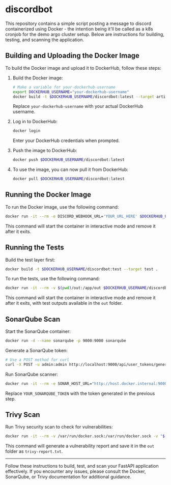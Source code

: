 
# discordbot

This repository contains a simple script posting a message to discord containerized using Docker - the intention being it'll be called as a k8s cronjob for the demo argo cluster setup. Below are instructions for building, testing, and scanning the application.

## Building and Uploading the Docker Image

To build the Docker image and upload it to DockerHub, follow these steps:

1. Build the Docker image:
   ```bash
   # Make a variable for your-dockerhub-username
   export DOCKERHUB_USERNAME="your-dockerhub-username"
   docker build -t $DOCKERHUB_USERNAME/discordbot:latest --target artifact .
   ```
   Replace `your-dockerhub-username` with your actual DockerHub username.

2. Log in to DockerHub:
   ```bash
   docker login
   ```
   Enter your DockerHub credentials when prompted.

3. Push the image to DockerHub:
   ```bash
   docker push $DOCKERHUB_USERNAME/discordbot:latest
   ```

4. To use the image, you can now pull it from DockerHub:
   ```bash
   docker pull $DOCKERHUB_USERNAME/discordbot:latest
   ```

## Running the Docker Image

To run the Docker image, use the following command:
```bash
docker run -it --rm -e DISCORD_WEBHOOK_URL='YOUR_URL_HERE' $DOCKERHUB_USERNAME/discordbot:latest
```

This command will start the container in interactive mode and remove it after it exits.

## Running the Tests

Build the test layer first:
```bash
docker build -t $DOCKERHUB_USERNAME/discordbot:test --target test .
```

To run the tests, use the following command:
```bash
docker run -it --rm -v $(pwd)/out:/app/out $DOCKERHUB_USERNAME/discordbot:test
```

This command will start the container in interactive mode and remove it after it exits, with test outputs available in the `out` folder.

## SonarQube Scan

Start the SonarQube container:
```bash
docker run -d --name sonarqube -p 9000:9000 sonarqube
```

Generate a SonarQube token:
```bash
# Use a POST method for curl
curl -X POST -u admin:admin http://localhost:9000/api/user_tokens/generate?name=sonarqube-scanner
```

Run SonarQube scanner:
```bash
docker run -it --rm -e SONAR_HOST_URL="http://host.docker.internal:9000" -e SONAR_TOKEN="YOUR_SONARQUBE_TOKEN" -v "$(pwd):/usr/src" sonarsource/sonar-scanner-cli
```
Replace `YOUR_SONARQUBE_TOKEN` with the token generated in the previous step.

## Trivy Scan

Run Trivy security scan to check for vulnerabilities:
```bash
docker run -it --rm -v /var/run/docker.sock:/var/run/docker.sock -v "$(pwd)/out:/out" aquasec/trivy image --format table --output /out/trivy-report.txt --scanners vuln $DOCKERHUB_USERNAME/discordbot:latest
```

This command will generate a vulnerability report and save it in the `out` folder as `trivy-report.txt`.

---

Follow these instructions to build, test, and scan your FastAPI application effectively. If you encounter any issues, please consult the Docker, SonarQube, or Trivy documentation for additional guidance.
